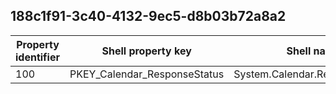 ## 188c1f91-3c40-4132-9ec5-d8b03b72a8a2

Property identifier | Shell property key | Shell name | Alias
--- | --- | --- | ---
100 | PKEY_Calendar_ResponseStatus | System.Calendar.ResponseStatus | 

